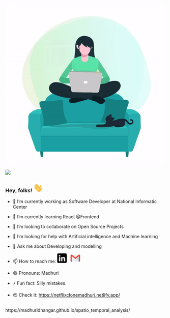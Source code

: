 ![Madhuri Dhangar header](https://github.com/madhuridhangar/madhuridhangar/blob/main/Gif.gif)

![](https://komarev.com/ghpvc/?username=madhuridhangar&color=yellow)
### Hey, folks! <img src="https://github.com/madhuridhangar/madhuridhangar/blob/main/wave.gif" width="30px">

<!--
**madhuridhangar/madhuridhangar** is a ✨ _special_ ✨ repository because its `README.md` (this file) appears on your GitHub profile.

Here are some ideas to get you started:-->

- 🔭 I’m currently working as Software Developer at National Informatic Center
- 🌱 I’m currently learning React @Frontend
- 👯 I’m looking to collaborate on Open Source Projects
- 🤔 I’m looking for help with Artificial intelligence and Machine learning
- 💬 Ask me about Developing and modelling
- 📫 How to reach me:   <a href="https://www.linkedin.com/in/madhuri-dhangar"><img height="30" src="https://github.com/madhuridhangar/madhuridhangar/blob/main/linkedin.png"></a>&nbsp;&nbsp;
      <a href= "mailto:madhuridhangar11@gmail.com"> <img height="30" src="https://github.com/madhuridhangar/madhuridhangar/blob/main/gmail.png"></a>&nbsp;&nbsp;

- 😄 Pronouns: Madhuri
- ⚡ Fun fact: Silly mistakes.

- 😉 Check it: https://netflixclonemadhuri.netlify.app/
<br>
https://madhuridhangar.github.io/spatio_temporal_analysis/
